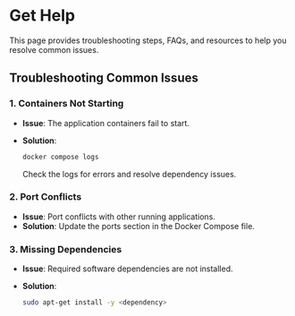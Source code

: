 # Get Help

This page provides troubleshooting steps, FAQs, and resources to help you resolve common issues.


## Troubleshooting Common Issues
### 1. Containers Not Starting
- **Issue**: The application containers fail to start.
- **Solution**:

  ```bash
  docker compose logs
  ```
  Check the logs for errors and resolve dependency issues.

### 2. Port Conflicts
- **Issue**: Port conflicts with other running applications.
- **Solution**: Update the ports section in the Docker Compose file.

### 3. Missing Dependencies
- **Issue**: Required software dependencies are not installed.
- **Solution**:

  ```bash
  sudo apt-get install -y <dependency>
  ```

<!--
## Support
- **Developer Forum**: Join the community forum
- **Contact Support**: [Support Page](#)
-->
